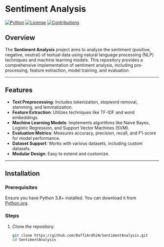 # Sentiment Analysis

[![Python](https://img.shields.io/badge/Python-3.8%2B-blue)](https://www.python.org/)
[![License](https://img.shields.io/badge/License-MIT-green)](LICENSE)
[![Contributions](https://img.shields.io/badge/Contributions-Welcome-brightgreen)](CONTRIBUTING.md)

## Overview

The **Sentiment Analysis** project aims to analyze the sentiment (positive, negative, neutral) of textual data using natural language processing (NLP) techniques and machine learning models. This repository provides a comprehensive implementation of sentiment analysis, including pre-processing, feature extraction, model training, and evaluation.

---

## Features

- **Text Preprocessing**: Includes tokenization, stopword removal, stemming, and lemmatization.
- **Feature Extraction**: Utilizes techniques like TF-IDF and word embeddings.
- **Machine Learning Models**: Implements algorithms like Naive Bayes, Logistic Regression, and Support Vector Machines (SVM).
- **Evaluation Metrics**: Measures accuracy, precision, recall, and F1-score for model performance.
- **Dataset Support**: Works with various datasets, including custom datasets.
- **Modular Design**: Easy to extend and customize.

---

## Installation

### Prerequisites

Ensure you have Python 3.8+ installed. You can download it from [Python.org](https://www.python.org/).

### Steps

1. Clone the repository:
   ```bash
   git clone https://github.com/RaffiArdhiN/SentimentAnalysis.git
   cd SentimentAnalysis
